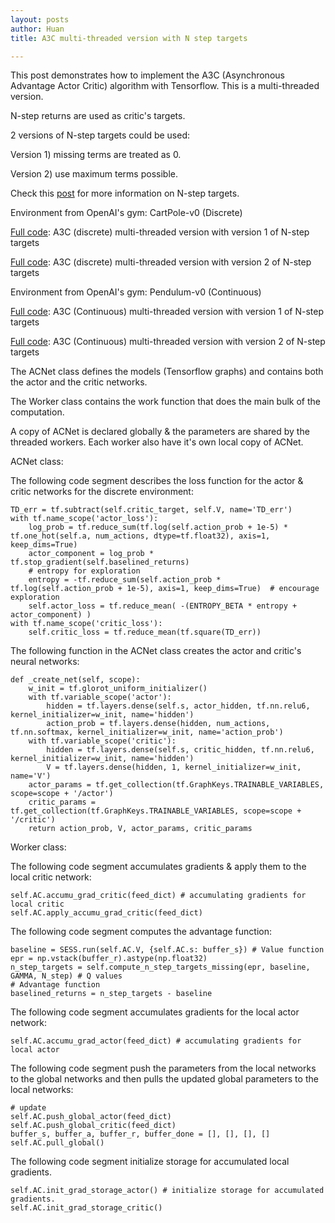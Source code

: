 ```yaml
---
layout: posts
author: Huan
title: A3C multi-threaded version with N step targets

---
```

This post demonstrates how to implement the A3C (Asynchronous Advantage Actor Critic) algorithm with Tensorflow. This is a multi-threaded version.

N-step returns are used as critic's targets.

2 versions of N-step targets could be used:

Version 1) missing terms are treated as 0.

Version 2) use maximum terms possible.

Check this [post](https://chuacheowhuan.github.io/n_step_targets/) for more information on N-step targets.

Environment from OpenAI's gym: CartPole-v0 (Discrete)

[Full code](https://): A3C (discrete) multi-threaded version with version 1 of N-step targets

[Full code](https://): A3C (discrete) multi-threaded version with version 2 of N-step targets

Environment from OpenAI's gym: Pendulum-v0 (Continuous)

[Full code](https://): A3C (Continuous) multi-threaded version with version 1 of N-step targets

[Full code](https://): A3C (Continuous) multi-threaded version with version 2 of N-step targets

The ACNet class defines the models (Tensorflow graphs) and contains both the actor and the critic networks.

The Worker class contains the work function that does the main bulk of the computation.

A copy of ACNet is declared globally & the parameters are shared by the threaded workers. Each worker also have it's own local copy of ACNet.

ACNet class:

The following code segment describes the loss function for the actor & critic networks for the discrete environment:

```
TD_err = tf.subtract(self.critic_target, self.V, name='TD_err')
with tf.name_scope('actor_loss'):
    log_prob = tf.reduce_sum(tf.log(self.action_prob + 1e-5) * tf.one_hot(self.a, num_actions, dtype=tf.float32), axis=1, keep_dims=True)
    actor_component = log_prob * tf.stop_gradient(self.baselined_returns)
    # entropy for exploration
    entropy = -tf.reduce_sum(self.action_prob * tf.log(self.action_prob + 1e-5), axis=1, keep_dims=True)  # encourage exploration
    self.actor_loss = tf.reduce_mean( -(ENTROPY_BETA * entropy + actor_component) )                                        
with tf.name_scope('critic_loss'):
    self.critic_loss = tf.reduce_mean(tf.square(TD_err))
```

The following function in the ACNet class creates the actor and critic's neural networks:

```
def _create_net(self, scope):
    w_init = tf.glorot_uniform_initializer()
    with tf.variable_scope('actor'):
        hidden = tf.layers.dense(self.s, actor_hidden, tf.nn.relu6, kernel_initializer=w_init, name='hidden')
        action_prob = tf.layers.dense(hidden, num_actions, tf.nn.softmax, kernel_initializer=w_init, name='action_prob')        
    with tf.variable_scope('critic'):
        hidden = tf.layers.dense(self.s, critic_hidden, tf.nn.relu6, kernel_initializer=w_init, name='hidden')
        V = tf.layers.dense(hidden, 1, kernel_initializer=w_init, name='V')         
    actor_params = tf.get_collection(tf.GraphKeys.TRAINABLE_VARIABLES, scope=scope + '/actor')
    critic_params = tf.get_collection(tf.GraphKeys.TRAINABLE_VARIABLES, scope=scope + '/critic')       
    return action_prob, V, actor_params, critic_params
```

Worker class:

The following code segment accumulates gradients & apply them to the local critic network:

```
self.AC.accumu_grad_critic(feed_dict) # accumulating gradients for local critic  
self.AC.apply_accumu_grad_critic(feed_dict)
```

The following code segment computes the advantage function:

```
baseline = SESS.run(self.AC.V, {self.AC.s: buffer_s}) # Value function
epr = np.vstack(buffer_r).astype(np.float32)
n_step_targets = self.compute_n_step_targets_missing(epr, baseline, GAMMA, N_step) # Q values
# Advantage function
baselined_returns = n_step_targets - baseline
```

The following code segment accumulates gradients for the local actor network:

```          
self.AC.accumu_grad_actor(feed_dict) # accumulating gradients for local actor  
```

The following code segment push the parameters from the local networks to the global networks and then pulls the updated global parameters to the local networks:

```
# update
self.AC.push_global_actor(feed_dict)                
self.AC.push_global_critic(feed_dict)
buffer_s, buffer_a, buffer_r, buffer_done = [], [], [], []
self.AC.pull_global()
```

The following code segment initialize storage for accumulated local gradients.

```
self.AC.init_grad_storage_actor() # initialize storage for accumulated gradients.
self.AC.init_grad_storage_critic()            
```

